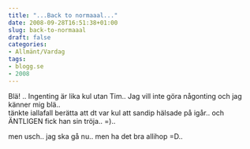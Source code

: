 ```yaml
---
title: "...Back to normaaal..."
date: 2008-09-28T16:51:38+01:00
slug: back-to-normaaal
draft: false
categories:
- Allmänt/Vardag
tags:
- blogg.se
- 2008
---
```

Blä! .. Ingenting är lika kul utan Tim.. Jag vill inte göra någonting och jag känner mig blä..  
tänkte iallafall berätta att dt var kul att sandip hälsade på igår.. och ÄNTLIGEN fick han sin tröja.. =)..  
  
men usch.. jag ska gå nu.. men ha det bra allihop =D..